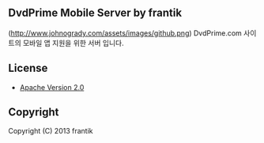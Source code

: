 ## DvdPrime Mobile Server by frantik
(http://www.johnogrady.com/assets/images/github.png)
DvdPrime.com 사이트의 모바일 앱 지원을 위한 서버 입니다.

## License 

* [Apache Version 2.0](http://www.apache.org/licenses/LICENSE-2.0.html)

## Copyright

Copyright (C) 2013 frantik

    